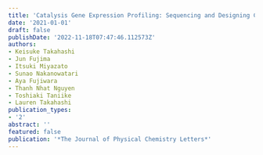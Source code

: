 ```yaml
---
title: 'Catalysis Gene Expression Profiling: Sequencing and Designing Catalysts'
date: '2021-01-01'
draft: false
publishDate: '2022-11-18T07:47:46.112573Z'
authors:
- Keisuke Takahashi
- Jun Fujima
- Itsuki Miyazato
- Sunao Nakanowatari
- Aya Fujiwara
- Thanh Nhat Nguyen
- Toshiaki Taniike
- Lauren Takahashi
publication_types:
- '2'
abstract: ''
featured: false
publication: '*The Journal of Physical Chemistry Letters*'
---
```


